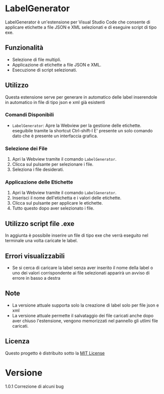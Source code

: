 # LabelGenerator

LabelGenerator è un'estensione per Visual Studio Code che consente di applicare etichette a file JSON e XML selezionati e di eseguire script di tipo exe.


## Funzionalità

- Selezione di file multipli.
- Applicazione di etichette a file JSON e XML.
- Esecuzione di script selezionati.


## Utilizzo
Questa estensione serve per generare in automatico delle label inserendole in automatico in file di tipo json e xml già esistenti


### Comandi Disponibili

- `LabelGenerator`: Apre la Webview per la gestione delle etichette.
eseguibile tramite la shortcut Ctrl-shift-l
E' presente un solo comando dato che è presente un interfaccia grafica.


### Selezione dei File

1. Apri la Webview tramite il comando `LabelGenerator`.
2. Clicca sul pulsante per selezionare i file.
3. Seleziona i file desiderati.


### Applicazione delle Etichette

1. Apri la Webview tramite il comando `LabelGenerator`.
2. Inserisci il nome dell'etichetta e i valori delle etichette.
3. Clicca sul pulsante per applicare le etichette.
4. Tutto questo dopo aver selezionato i file.


## Utilizzo script file .exe

In aggiunta è possibile inserire un file di tipo exe che verrà eseguito nel terminale una volta caricate le label.


## Errori visualizzabili

- Se si cerca di caricare la label senza aver inserito il nome della label o uno dei valori corrispondente ai file selezionati apparirà un avviso di errore in basso a destra


## Note

- La versione attuale supporta solo la creazione di label solo per file json e xml
- La versione attuale permette il salvataggio dei file caricati anche dopo aver chiuso l'estensione, vengono memorizzati nel pannello gli utlimi file caricati. 


## Licenza

Questo progetto è distribuito sotto la [MIT License](./LICENSE)


# Versione 

1.0.1 Correzione di alcuni bug